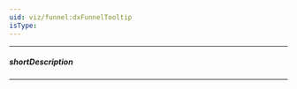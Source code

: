 ```yaml
---
uid: viz/funnel:dxFunnelTooltip
isType: 
---
```

---
##### shortDescription
<!-- Description goes here -->

---
